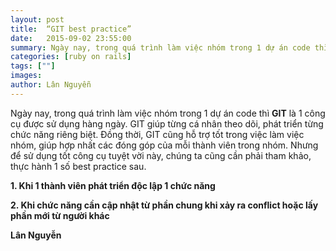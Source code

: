 ```yaml
---
layout: post
title:  “GIT best practice”
date:   2015-09-02 23:55:00
summary: Ngày nay, trong quá trình làm việc nhóm trong 1 dự án code thì **GIT** là 1 công cụ không thể thiếu được. GIT giúp từng cá nhân theo dõi, phát triển từng chức năng riêng biệt. Đồng thời, GIT cũng hỗ trợ tốt trong việc làm việc nhóm, giúp hợp nhất các đóng góp của mỗi thành viên trong nhóm
categories: [ruby on rails]
tags: [""]
images: 
author: Lân Nguyễn
---
```


Ngày nay, trong quá trình làm việc nhóm trong 1 dự án code thì **GIT** là 1 công cụ được sử dụng hàng ngày. GIT giúp từng cá nhân theo dõi, phát triển từng chức năng riêng biệt. Đồng thời, GIT cũng hỗ trợ tốt trong việc làm việc nhóm, giúp hợp nhất các đóng góp của mỗi thành viên trong nhóm. Nhưng để sử dụng tốt công cụ tuyệt vời này, chúng ta cũng cần phải tham khảo, thực hành 1 số best practice sau. 


__1. Khi 1 thành viên phát triển độc lập 1 chức năng__


__2. Khi chức năng cần cập nhật từ phần chung khi xảy ra conflict hoặc lấy phần mới từ người khác__


**Lân Nguyễn**
